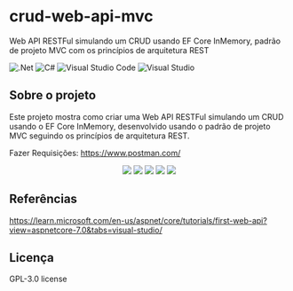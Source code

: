 # crud-web-api-mvc
Web API RESTFul simulando um CRUD usando EF Core InMemory, padrão de projeto MVC com os princípios de arquitetura REST

![.Net](https://img.shields.io/badge/.NET-5C2D91?style=for-the-badge&logo=.net&logoColor=white)
![C#](https://img.shields.io/badge/c%23-%23239120.svg?style=for-the-badge&logo=c-sharp&logoColor=white)
![Visual Studio Code](https://img.shields.io/badge/Visual%20Studio%20Code-0078d7.svg?style=for-the-badge&logo=visual-studio-code&logoColor=white)
![Visual Studio](https://img.shields.io/badge/Visual%20Studio-5C2D91.svg?style=for-the-badge&logo=visual-studio&logoColor=white)

## Sobre o projeto
Este projeto mostra como criar uma Web API RESTFul simulando um CRUD usando o EF Core InMemory, desenvolvido usando o padrão de projeto MVC seguindo os princípios de arquitetura REST.

Fazer Requisições: https://www.postman.com/

<div align="center">
    <img src="https://github.com/jfs-dev/crud-web-api-mvc/assets/54154628/97e52384-ec90-4dbb-adb6-6f717655ac9b"</img>
    <img src="https://github.com/jfs-dev/crud-web-api-mvc/assets/54154628/ebecd52e-3ad2-495e-9bb9-f797704f3581"</img>
    <img src="https://github.com/jfs-dev/crud-web-api-mvc/assets/54154628/df31afff-7910-493b-bc97-d25917685f54"</img>
    <img src="https://github.com/jfs-dev/crud-web-api-mvc/assets/54154628/c7192bc0-74d1-411e-93d4-5d83dcac9803"</img>
    <img src="https://github.com/jfs-dev/crud-web-api-mvc/assets/54154628/994e7530-b596-41ee-8e02-ae297d60265e"</img>
</div>

## Referências
https://learn.microsoft.com/en-us/aspnet/core/tutorials/first-web-api?view=aspnetcore-7.0&tabs=visual-studio/

## Licença
GPL-3.0 license
